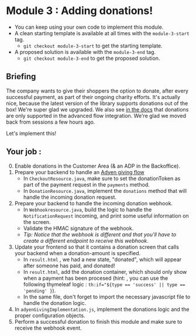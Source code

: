 # Module 3 : Adding donations!

* You can keep using your own code to implement this module.
* A clean starting template is available at all times with the `module-3-start` tag.
    * `git checkout module-3-start` to get the starting template.
* A proposed solution is available with the `module-3-end` tag.
    * `git checkout module-3-end` to get the proposed solution.

## Briefing

The company wants to give their shoppers the option to donate, after every successful payment, as part of their ongoing charity efforts.
It's actually nice, because the latest version of the library supports donations out of the box! We're super glad we upgraded. 
We also see [in the docs](https://docs.adyen.com/online-payments/donations/web-component/) that donations are only supported in the advanced flow integration. We're glad we moved back from sessions a few hours ago. 

Let's implement this!

## Your job :

0. Enable donations in the Customer Area (& an ADP in the Backoffice).
1. Prepare your backend to handle an [Adyen giving flow](https://docs.adyen.com/online-payments/donations/web-component/)
    * In `CheckoutResource.java`, make sure to set the donationToken as part of the payment request in the `payments` method.
    * In `DonationResource.java`, implement the `donations` method that will handle the incoming donation request.
2. Prepare your backend to handle the incoming donation webhook.
    * In `Webhookresource.java`, build the logic to handle the `NotificationRequest` incoming, and print some useful information on the screen.
    * Validate the HMAC signature of the webhook.
    * _Tip: Notice that the webhook is different and that you'll have to create a different endpoint to receive this webhook._
3. Update your frontend so that it contains a donation screen that calls your backend when a donation-amount is specified.
    * In `result.html` , we had a new state, "donated", which will appear after someone has paid, and donated!
    * In `result.html`, add the donation container, which should only show when a payment has been procesed (hint: , you can use the following thymeleaf logic : `th:if="${type == 'success' || type == 'pending' }`).
    * In the same file, don't forget to import the necessary javascript file to handle the donation logic.
4. In `adyenGivingImplementation.js`, implement the donations logic and the proper configuration objects.
4. Perform a successful donation to finish this module and make sure to receive the webhook event.

